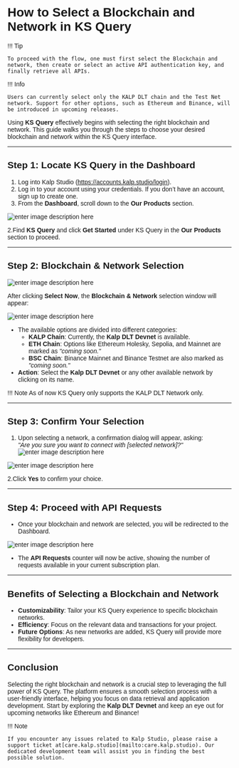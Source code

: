 <style>  body { font-family: "Source Sans 3", sans-serif!important; }</style>

<link  href="https://fonts.googleapis.com/css2?family=Source+Sans+3:ital,wght@0,200..900;1,200..900&display=swap"  rel="stylesheet">  <link  rel="stylesheet"  href="https://fonts.googleapis.com/icon?family=Material+Icons">

# How to Select a Blockchain and Network in KS Query

!!! Tip
   
    To proceed with the flow, one must first select the Blockchain and network, then create or select an active API authentication key, and finally retrieve all APIs.

!!! Info
   
    Users can currently select only the KALP DLT chain and the Test Net network. Support for other options, such as Ethereum and Binance, will be introduced in upcoming releases.

Using **KS Query** effectively begins with selecting the right blockchain and network. This guide walks you through the steps to choose your desired blockchain and network within the KS Query interface.

---

## Step 1: Locate KS Query in the Dashboard

1. Log into Kalp Studio (https://accounts.kalp.studio/login).
2. Log in to your account using your credentials. If you don’t have an account, sign up to create one.
3. From the **Dashboard**, scroll down to the **Our Products** section.

![enter image description here](https://docs-images-kalp-studio.s3.ap-south-1.amazonaws.com/KS+Query/11.png)
  


2.Find **KS Query** and click **Get Started** under KS Query in the **Our Products** section to proceed.

---

## Step 2: Blockchain & Network Selection

![enter image description here](https://docs-images-kalp-studio.s3.ap-south-1.amazonaws.com/image+%283%29.png)

After clicking **Select Now**, the **Blockchain & Network** selection window will appear:

![enter image description here](https://docs-images-kalp-studio.s3.ap-south-1.amazonaws.com/KS+Query/18.png)     

- The available options are divided into different categories:
  - **KALP Chain**: Currently, the **Kalp DLT Devnet** is available.
  - **ETH Chain**: Options like Ethereum Holesky, Sepolia, and Mainnet are marked as *"coming soon."*
  - **BSC Chain**: Binance Mainnet and Binance Testnet are also marked as *"coming soon."*
- **Action**: Select the **Kalp DLT Devnet** or any other available network by clicking on its name.

!!! Note
    As of now KS Query only supports the KALP DLT Network only.

---

## Step 3: Confirm Your Selection
1. Upon selecting a network, a confirmation dialog will appear, asking:  
   *"Are you sure you want to connect with [selected network]?"*
![enter image description here](https://docs-images-kalp-studio.s3.ap-south-1.amazonaws.com/KS+Query/19.png)

![enter image description here](https://docs-images-kalp-studio.s3.ap-south-1.amazonaws.com/KS+Query/20.png)     

2.Click **Yes** to confirm your choice.

---

## Step 4: Proceed with API Requests
- Once your blockchain and network are selected, you will be redirected to the Dashboard.

![enter image description here](https://docs-images-kalp-studio.s3.ap-south-1.amazonaws.com/KS+Query/21.png)     


- The **API Requests** counter will now be active, showing the number of requests available in your current subscription plan.

---

## Benefits of Selecting a Blockchain and Network

- **Customizability**: Tailor your KS Query experience to specific blockchain networks.
- **Efficiency**: Focus on the relevant data and transactions for your project.
- **Future Options**: As new networks are added, KS Query will provide more flexibility for developers.

---

## Conclusion
Selecting the right blockchain and network is a crucial step to leveraging the full power of KS Query. The platform ensures a smooth selection process with a user-friendly interface, helping you focus on data retrieval and application development. Start by exploring the **Kalp DLT Devnet** and keep an eye out for upcoming networks like Ethereum and Binance!

!!! Note

    If you encounter any issues related to Kalp Studio, please raise a support ticket at[care.kalp.studio](mailto:care.kalp.studio). Our dedicated development team will assist you in finding the best possible solution.


